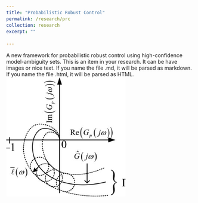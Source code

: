 ```yaml
---
title: "Probabilistic Robust Control"
permalink: /research/prc
collection: research
excerpt: ""

---
```

A new framework for probabilistic robust control using high-confidence model-ambiguity sets. This is an item in your research. It can be have images or nice text. If you name the file .md, it will be parsed as markdown. If you name the file .html, it will be parsed as HTML. 
<br/><img src='/images/UncertainNyquist.jpg'> 

